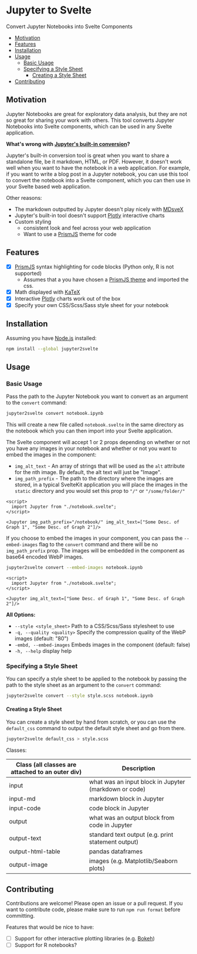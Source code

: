 # Jupyter to Svelte

Convert Jupyter Notebooks into Svelte Components

- [Motivation](#motivation)
- [Features](#features)
- [Installation](#installation)
- [Usage](#usage)
  - [Basic Usage](#basic-usage)
  - [Specifying a Style Sheet](#specifying-a-style-sheet)
    - [Creating a Style Sheet](#creating-a-style-sheet)
- [Contributing](#contributing)

## Motivation

Jupyter Notebooks are great for exploratory data analysis, but they are not so great for sharing your work with others. This tool converts Jupyter Notebooks into Svelte components, which can be used in any Svelte application.

**What's wrong with [Jupyter's built-in conversion](https://github.com/jupyter/nbconvert)?**

Jupyter's built-in conversion tool is great when you want to share a standalone file, be it markdown, HTML, or PDF. However, it doesn't work well when you want to have the notebook in a web application. For example, if you want to write a blog post in a Jupyter notebook, you can use this tool to convert the notebook into a Svelte component, which you can then use in your Svelte based web application.

Other reasons:

- The markdown outputted by Jupyter doesn't play nicely with [MDsveX](https://mdsvex.com/)
- Jupyter's built-in tool doesn't support [Plotly](https://plotly.com/python/) interactive charts
- Custom styling
  - consistent look and feel across your web application
  - Want to use a [PrismJS](https://prismjs.com/) theme for code

## Features

- [x] [PrismJS](https://prismjs.com/) syntax highlighting for code blocks (Python only, R is not supported)
  - Assumes that a you have chosen a [PrismJS theme](https://github.com/PrismJS/prism-themes) and imported the css.
- [x] Math displayed with [KaTeX](https://katex.org/docs/supported.html)
- [x] Interactive [Plotly](https://plotly.com/python/) charts work out of the box
- [x] Specify your own CSS/Scss/Sass style sheet for your notebook

## Installation

Assuming you have [Node.js](https://nodejs.org/en/) installed:

```bash
npm install --global jupyter2svelte
```

## Usage

### Basic Usage

Pass the path to the Jupyter Notebook you want to convert as an argument to the `convert` command:

```bash
jupyter2svelte convert notebook.ipynb
```

This will create a new file called `notebook.svelte` in the same directory as the notebook which you can then import into your Svelte application.

The Svelte component will accept 1 or 2 props depending on whether or not you have any images in your notebook and whether or not you want to embed the images in the component:

- `img_alt_text` - An array of strings that will be used as the `alt` attribute for the nth image. By default, the alt text will just be "Image".
- `img_path_prefix` - The path to the directory where the images are stored, in a typical SvelteKit application you will place the images in the `static` directory and you would set this prop to `"/"` or `"/some/folder/"`

```svelte
<script>
  import Jupyter from "./notebook.svelte";
</script>

<Jupyter img_path_prefix="/notebook/" img_alt_text=["Some Desc. of Graph 1", "Some Desc. of Graph 2"]/>
```

If you choose to embed the images in your component, you can pass the `--embed-images` flag to the `convert` command and there will be no `img_path_prefix` prop. The images will be embedded in the component as base64 encoded WebP images.

```bash
jupyter2svelte convert --embed-images notebook.ipynb
```

```svelte
<script>
  import Jupyter from "./notebook.svelte";
</script>

<Jupyter img_alt_text=["Some Desc. of Graph 1", "Some Desc. of Graph 2"]/>
```

**All Options:**

- `--style <style_sheet>` Path to a CSS/Scss/Sass stylesheet to use
- `-q, --quality <quality>` Specify the compression quality of the WebP images (default: "80")
- `-embd, --embed-images` Embeds images in the component (default: false)
- `-h, --help` display help

### Specifying a Style Sheet

You can specify a style sheet to be applied to the notebook by passing the path to the style sheet as an argument to the `convert` command:

```bash
jupyter2svelte convert --style style.scss notebook.ipynb
```

#### Creating a Style Sheet

You can create a style sheet by hand from scratch, or you can use the `default_css` command to output the default style sheet and go from there.

```bash
jupyter2svelte default_css > style.scss
```

Classes:

| Class (all classes are attached to an outer div) | Description                                           |
| ------------------------------------------------ | ----------------------------------------------------- |
| input                                            | what was an input block in Jupyter (markdown or code) |
| input-md                                         | markdown block in Jupyter                             |
| input-code                                       | code block in Jupyter                                 |
| output                                           | what was an output block from code in Jupyter         |
| output-text                                      | standard text output (e.g. print statement output)    |
| output-html-table                                | pandas dataframes                                     |
| output-image                                     | images (e.g. Matplotlib/Seaborn plots)                |

## Contributing

Contributions are welcome! Please open an issue or a pull request. If you want to contribute code, please make sure to run `npm run format` before committing.

Features that would be nice to have:

- [ ] Support for other interactive plotting libraries (e.g. [Bokeh](https://docs.bokeh.org/en/latest/index.html))
- [ ] Support for R notebooks?
